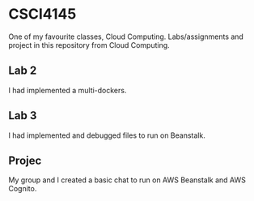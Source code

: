 # CSCI4145
One of my favourite classes, Cloud Computing. Labs/assignments and project in this repository from Cloud Computing.

## Lab 2
I had implemented a multi-dockers.

## Lab 3
I had implemented and debugged files to run on Beanstalk.

## Projec
My group and I created a basic chat to run on  AWS Beanstalk and  AWS Cognito.
